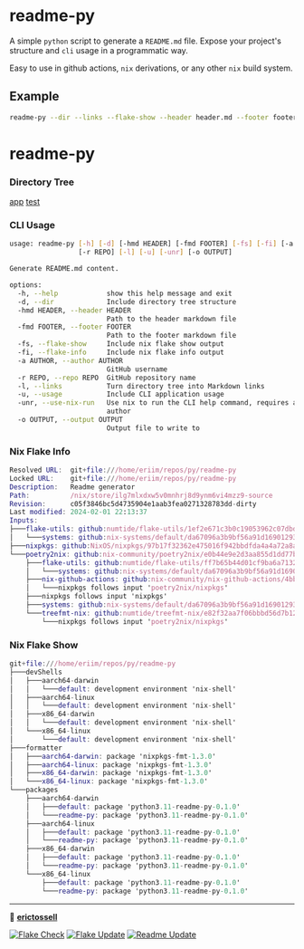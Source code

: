 # readme-py

A simple `python` script to generate a `README.md` file. Expose your project's structure and `cli` usage in a programmatic way.

Easy to use in github actions, `nix` derivations, or any other `nix` build system.

## Example

```bash
readme-py --dir --links --flake-show --header header.md --footer footer.md
```
# readme-py

### Directory Tree

[app](app/)
[test](test/)

### CLI Usage

```bash
usage: readme-py [-h] [-d] [-hmd HEADER] [-fmd FOOTER] [-fs] [-fi] [-a AUTHOR]
                 [-r REPO] [-l] [-u] [-unr] [-o OUTPUT]

Generate README.md content.

options:
  -h, --help            show this help message and exit
  -d, --dir             Include directory tree structure
  -hmd HEADER, --header HEADER
                        Path to the header markdown file
  -fmd FOOTER, --footer FOOTER
                        Path to the footer markdown file
  -fs, --flake-show     Include nix flake show output
  -fi, --flake-info     Include nix flake info output
  -a AUTHOR, --author AUTHOR
                        GitHub username
  -r REPO, --repo REPO  GitHub repository name
  -l, --links           Turn directory tree into Markdown links
  -u, --usage           Include CLI application usage
  -unr, --use-nix-run   Use nix to run the CLI help command, requires an
                        author
  -o OUTPUT, --output OUTPUT
                        Output file to write to

```

### Nix Flake Info

```nix
Resolved URL:  git+file:///home/eriim/repos/py/readme-py
Locked URL:    git+file:///home/eriim/repos/py/readme-py
Description:   Readme generator
Path:          /nix/store/ilg7mlxdxw5v0mnhrj8d9ynm6vi4mzz9-source
Revision:      c05f3846bc5d4735904e1aab3fea0271328783dd-dirty
Last modified: 2024-02-01 22:13:37
Inputs:
├───flake-utils: github:numtide/flake-utils/1ef2e671c3b0c19053962c07dbda38332dcebf26
│   └───systems: github:nix-systems/default/da67096a3b9bf56a91d16901293e51ba5b49a27e
├───nixpkgs: github:NixOS/nixpkgs/97b17f32362e475016f942bbdfda4a4a72a8a652
└───poetry2nix: github:nix-community/poetry2nix/e0b44e9e2d3aa855d1dd77b06f067cd0e0c3860d
    ├───flake-utils: github:numtide/flake-utils/ff7b65b44d01cf9ba6a71320833626af21126384
    │   └───systems: github:nix-systems/default/da67096a3b9bf56a91d16901293e51ba5b49a27e
    ├───nix-github-actions: github:nix-community/nix-github-actions/4bb5e752616262457bc7ca5882192a564c0472d2
    │   └───nixpkgs follows input 'poetry2nix/nixpkgs'
    ├───nixpkgs follows input 'nixpkgs'
    ├───systems: github:nix-systems/default/da67096a3b9bf56a91d16901293e51ba5b49a27e
    └───treefmt-nix: github:numtide/treefmt-nix/e82f32aa7f06bbbd56d7b12186d555223dc399d1
        └───nixpkgs follows input 'poetry2nix/nixpkgs'

```

### Nix Flake Show

```nix
git+file:///home/eriim/repos/py/readme-py
├───devShells
│   ├───aarch64-darwin
│   │   └───default: development environment 'nix-shell'
│   ├───aarch64-linux
│   │   └───default: development environment 'nix-shell'
│   ├───x86_64-darwin
│   │   └───default: development environment 'nix-shell'
│   └───x86_64-linux
│       └───default: development environment 'nix-shell'
├───formatter
│   ├───aarch64-darwin: package 'nixpkgs-fmt-1.3.0'
│   ├───aarch64-linux: package 'nixpkgs-fmt-1.3.0'
│   ├───x86_64-darwin: package 'nixpkgs-fmt-1.3.0'
│   └───x86_64-linux: package 'nixpkgs-fmt-1.3.0'
└───packages
    ├───aarch64-darwin
    │   ├───default: package 'python3.11-readme-py-0.1.0'
    │   └───readme-py: package 'python3.11-readme-py-0.1.0'
    ├───aarch64-linux
    │   ├───default: package 'python3.11-readme-py-0.1.0'
    │   └───readme-py: package 'python3.11-readme-py-0.1.0'
    ├───x86_64-darwin
    │   ├───default: package 'python3.11-readme-py-0.1.0'
    │   └───readme-py: package 'python3.11-readme-py-0.1.0'
    └───x86_64-linux
        ├───default: package 'python3.11-readme-py-0.1.0'
        └───readme-py: package 'python3.11-readme-py-0.1.0'

```

---

👤 [**erictossell**](https://github.com/erictossell)

[![Flake Check](https://github.com/erictossell/readme-py/actions/workflows/check.yml/badge.svg?branch=main)](https://github.com/erictossell/readme-py/actions/workflows/check.yml)
[![Flake Update](https://github.com/erictossell/readme-py/actions/workflows/update.yml/badge.svg?branch=main)](https://github.com/erictossell/readme-py/actions/workflows/update.yml)
[![Readme Update](https://github.com/erictossell/readme-py/actions/workflows/readme.yml/badge.svg)](https://github.com/erictossell/readme-py/actions/workflows/readme.yml)
